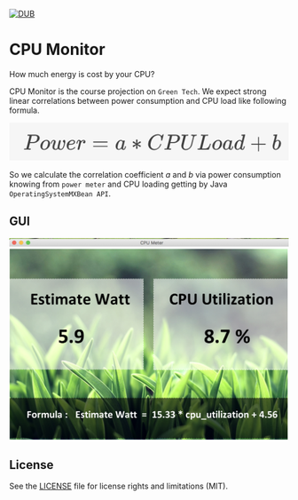 [![DUB](https://img.shields.io/dub/l/vibe-d.svg)]()
# **CPU Monitor** 
How much energy is cost by your CPU?

CPU Monitor is the course projection on `Green Tech`. 
We expect strong linear correlations between power consumption
and CPU load like following formula.

![N|Formula](https://github.com/nightheronry/CPUMonitor/blob/master/Formula.png)

So we calculate the correlation coefficient *a* and *b* via power consumption knowing from `power meter` and CPU loading getting by Java `OperatingSystemMXBean API`.
 
 ## GUI 
![N|GUI](https://github.com/nightheronry/CPUMonitor/blob/master/GUI.png)

## License

See the [LICENSE](LICENSE.md) file for license rights and limitations (MIT).

